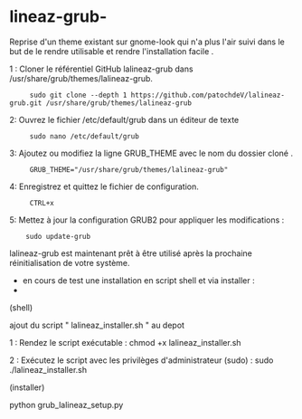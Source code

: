 # lineaz-grub-
Reprise d'un theme existant sur gnome-look qui n'a plus l'air suivi dans le but de le rendre utilisable et rendre l'installation facile .



1 : Cloner le référentiel GitHub lalineaz-grub dans /usr/share/grub/themes/lalineaz-grub.

         sudo git clone --depth 1 https://github.com/patochdeV/lalineaz-grub.git /usr/share/grub/themes/lalineaz-grub

2: Ouvrez le fichier /etc/default/grub dans un éditeur de texte 

         sudo nano /etc/default/grub

3: Ajoutez ou modifiez la ligne GRUB_THEME avec le nom du dossier cloné .

         GRUB_THEME="/usr/share/grub/themes/lalineaz-grub"

4: Enregistrez et quittez le fichier de configuration.

         CTRL+x

5: Mettez à jour la configuration GRUB2 pour appliquer les modifications :

        sudo update-grub

lalineaz-grub est maintenant prêt à être utilisé après la prochaine réinitialisation de votre système.



- en cours de test une installation en script shell et via installer :
- 
(shell)

  ajout du script " lalineaz_installer.sh " au depot 

  1 : Rendez le script exécutable : chmod +x lalineaz_installer.sh

  2 : Exécutez le script avec les privilèges d'administrateur (sudo) : sudo ./lalineaz_installer.sh

  (installer)

  python grub_lalineaz_setup.py

  

